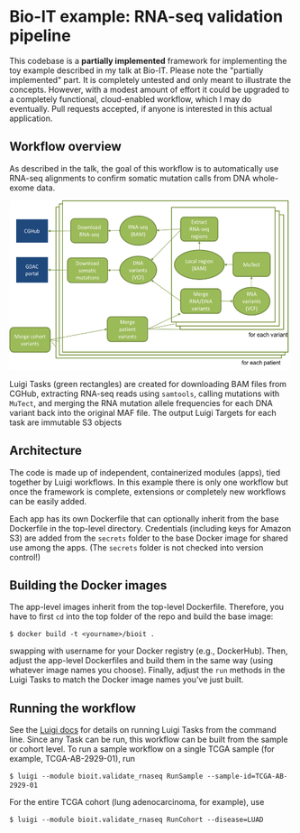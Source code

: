 # Bio-IT example: RNA-seq validation pipeline

This codebase is a **partially implemented** framework for implementing the toy example described in my talk at Bio-IT. Please note the "partially implemented" part. It is completely untested and only meant to illustrate the concepts. However, with a modest amount of effort it could be upgraded to a completely functional, cloud-enabled workflow, which I may do eventually. Pull requests accepted, if anyone is interested in this actual application.

## Workflow overview
As described in the talk, the goal of this workflow is to automatically use RNA-seq alignments to confirm somatic mutation calls from DNA whole-exome data.

<img src="rnaseq_workflow.png" height="300" width="500">

Luigi Tasks (green rectangles) are created for downloading BAM files from CGHub, extracting RNA-seq reads using `samtools`, calling mutations with `MuTect`, and merging the RNA mutation allele frequencies for each DNA variant back into the original MAF file. The output Luigi Targets for each task are immutable S3 objects

## Architecture
The code is made up of independent, containerized modules (apps), tied together by Luigi workflows. In this example there is only one workflow but once the framework is complete, extensions or completely new workflows can be easily added.

Each app has its own Dockerfile that can optionally inherit from the base Dockerfile in the top-level directory. Credentials (including keys for Amazon S3) are added from the `secrets` folder to the base Docker image for shared use among the apps. (The `secrets` folder is not checked into version control!)

## Building the Docker images
The app-level images inherit from the top-level Dockerfile. Therefore, you have to first `cd` into the top folder of the repo and build the base image:

	$ docker build -t <yourname>/bioit .
	
swapping <yourname> with username for your Docker registry (e.g., DockerHub). Then, adjust the app-level Dockerfiles and build them in the same way (using whatever image names you choose). Finally, adjust the `run` methods in the Luigi Tasks to match the Docker image names you've just built.

## Running the workflow
See the [Luigi docs](https://luigi.readthedocs.org) for details on running Luigi Tasks from the command line. Since any Task can be run, this workflow can be built from the sample or cohort level. To run a sample workflow on a single TCGA sample (for example, TCGA-AB-2929-01), run 

	$ luigi --module bioit.validate_rnaseq RunSample --sample-id=TCGA-AB-2929-01

For the entire TCGA cohort (lung adenocarcinoma, for example), use

	$ luigi --module bioit.validate_rnaseq RunCohort --disease=LUAD
	
